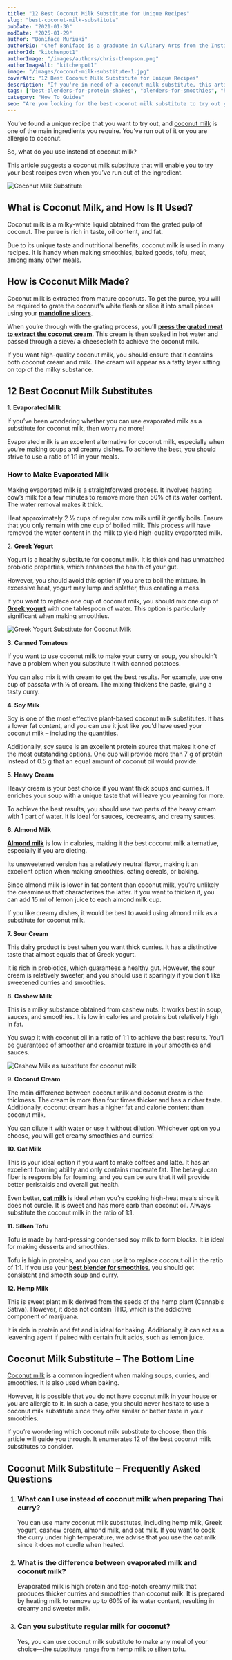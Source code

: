 ```yaml
---
title: "12 Best Coconut Milk Substitute for Unique Recipes"
slug: "best-coconut-milk-substitute"
pubDate: "2021-01-30"
modDate: "2025-01-29"
author: "Boniface Muriuki"
authorBio: "Chef Boniface is a graduate in Culinary Arts from the Institute of Culinary Education, New York. He has worked in several restaurants and is currently the Head Chef at Cavali Restaurant. He has excelled in developing unique recipes and influencing the menu at the restaurant. He prides himself in sharing his knowledge at thekitchenpot.com where he writes about the best cookware for various recipes.."
authorId: "kitchenpot1"
authorImage: "/images/authors/chris-thompson.png"
authorImageAlt: "kitchenpot1"
image: "/images/coconut-milk-substitute-1.jpg"
coverAlt: "12 Best Coconut Milk Substitute for Unique Recipes"
description: "If you're in need of a coconut milk substitute, this article provides 12 alternative options, such as evaporated milk, Greek yogurt, and soy milk, to help you continue with your recipes. Whether you've run out of coconut milk or have"
tags: ["best-blenders-for-protein-shakes", "blenders-for-smoothies", "how-to-use-an-immersion-blender"]
category: "How To Guides"
seo: "Are you looking for the best coconut milk substitute to try out your favorite recipe? You will get a myriad options, which can be confusing. This article offers well-researched list that you can rely on."
---
```


You’ve found a unique recipe that you want to try out, and [coconut milk](https://en.wikipedia.org/wiki/Coconut_milk) is one of the main ingredients you require. You’ve run out of it or you are allergic to coconut. 

So, what do you use instead of coconut milk?

This article suggests a coconut milk substitute that will enable you to try your best recipes even when you’ve run out of the ingredient. 

![Coconut Milk Substitute](images/portablegasgrill.jpg)

## What is Coconut Milk, and How Is It Used?

Coconut milk is a milky-white liquid obtained from the grated pulp of coconut. The puree is rich in taste, oil content, and fat. 

Due to its unique taste and nutritional benefits, coconut milk is used in many recipes. It is handy when making smoothies, baked goods, tofu, meat, among many other meals. 

## How is Coconut Milk Made?

Coconut milk is extracted from mature coconuts. To get the puree, you will be required to grate the coconut’s white flesh or slice it into small pieces using your **[mandoline slicers](https://thekitchenpot.com/blog/best-mandoline-slicers//)**.

When you’re through with the grating process, you’ll **[press the grated meat to extract the coconut cream](https://thekitchenpot.com/blog/how-to-use-a-mandoline//)**. This cream is then soaked in hot water and passed through a sieve/ a cheesecloth to achieve the coconut milk. 

If you want high-quality coconut milk, you should ensure that it contains both coconut cream and milk. The cream will appear as a fatty layer sitting on top of the milky substance. 

## 12 Best Coconut Milk Substitutes

1\. **Evaporated Milk**

If you’ve been wondering whether you can use evaporated milk as a substitute for coconut milk, then worry no more!

Evaporated milk is an excellent alternative for coconut milk, especially when you’re making soups and creamy dishes. To achieve the best, you should strive to use a ratio of 1:1 in your meals.

### **How to Make Evaporated Milk**

Making evaporated milk is a straightforward process. It involves heating cow’s milk for a few minutes to remove more than 50% of its water content. The water removal makes it thick.

Heat approximately 2 ½ cups of regular cow milk until it gently boils. Ensure that you only remain with one cup of boiled milk. This process will have removed the water content in the milk to yield high-quality evaporated milk.

2\. **Greek Yogurt**

Yogurt is a healthy substitute for coconut milk. It is thick and has unmatched probiotic properties, which enhances the health of your gut.

However, you should avoid this option if you are to boil the mixture. In excessive heat, yogurt may lump and splatter, thus creating a mess.

If you want to replace one cup of coconut milk, you should mix one cup of **[Greek yogurt](https://www.amazon.com/EasiYo-Yogurt-Mix-Greek-Style/dp/B01LYK8I89?tag=kitchenpot-20)** with one tablespoon of water. This option is particularly significant when making smoothies. 

![Greek Yogurt Substitute for Coconut Milk](images/portablegasgrill.jpg)

**3\. Canned Tomatoes**

If you want to use coconut milk to make your curry or soup, you shouldn’t have a problem when you substitute it with canned potatoes. 

You can also mix it with cream to get the best results. For example, use one cup of passata with ¼ of cream. The mixing thickens the paste, giving a tasty curry.

**4\. Soy Milk**

Soy is one of the most effective plant-based coconut milk substitutes. It has a lower fat content, and you can use it just like you’d have used your coconut milk – including the quantities. 

Additionally, soy sauce is an excellent protein source that makes it one of the most outstanding options. One cup will provide more than 7 g of protein instead of 0.5 g that an equal amount of coconut oil would provide. 

**5\. Heavy Cream**

Heavy cream is your best choice if you want thick soups and curries. It enriches your soup with a unique taste that will leave you yearning for more.

To achieve the best results, you should use two parts of the heavy cream with 1 part of water. It is ideal for sauces, icecreams, and creamy sauces. 

**6\. Almond Milk**

**[Almond milk](https://www.amazon.com/Silk-Unsweetened-Flavored-Non-Dairy-Dairy-free/dp/B00PGXQ68Q?tag=kitchenpot-20)** is low in calories, making it the best coconut milk alternative, especially if you are dieting. 

Its unsweetened version has a relatively neutral flavor, making it an excellent option when making smoothies, eating cereals, or baking. 

Since almond milk is lower in fat content than coconut milk, you’re unlikely the creaminess that characterizes the latter. If you want to thicken it, you can add 15 ml of lemon juice to each almond milk cup. 

If you like creamy dishes, it would be best to avoid using almond milk as a substitute for coconut milk. 

**7\. Sour Cream** 

This dairy product is best when you want thick curries. It has a distinctive taste that almost equals that of Greek yogurt. 

It is rich in probiotics, which guarantees a healthy gut. However, the sour cream is relatively sweeter, and you should use it sparingly if you don’t like sweetened curries and smoothies.

**8\. Cashew Milk**

This is a milky substance obtained from cashew nuts. It works best in soup, sauces, and smoothies. It is low in calories and proteins but relatively high in fat.

You swap it with coconut oil in a ratio of 1:1 to achieve the best results. You’ll be guaranteed of smoother and creamier texture in your smoothies and sauces. 

![Cashew Milk as substitute for coconut milk](images/portablegasgrill.jpg)

**9\. Coconut Cream**

The main difference between coconut milk and coconut cream is the thickness. The cream is more than four times thicker and has a richer taste. Additionally, coconut cream has a higher fat and calorie content than coconut milk. 

You can dilute it with water or use it without dilution. Whichever option you choose, you will get creamy smoothies and curries!

**10\. Oat Milk**

This is your ideal option if you want to make coffees and latte. It has an excellent foaming ability and only contains moderate fat. The beta-glucan fiber is responsible for foaming, and you can be sure that it will provide better peristalsis and overall gut health. 

Even better, **[oat milk](https://www.amazon.com/Califia-Farms-Unsweetened-Oatmilk-Gluten-Free/dp/B07PBFNYXV/?tag=kitchenpot-20)** is ideal when you’re cooking high-heat meals since it does not curdle. It is sweet and has more carb than coconut oil. Always substitute the coconut milk in the ratio of 1:1.

**11\. Silken Tofu**

Tofu is made by hard-pressing condensed soy milk to form blocks. It is ideal for making desserts and smoothies.

Tofu is high in proteins, and you can use it to replace coconut oil in the ratio of 1:1. If you use your **[best blender for smoothies](https://thekitchenpot.com/blog/best-blenders-for-smoothies//)**, you should get consistent and smooth soup and curry. 

**12\. Hemp Milk**

This is sweet plant milk derived from the seeds of the hemp plant (Cannabis Sativa). However, it does not contain THC, which is the addictive component of marijuana. 

It is rich in protein and fat and is ideal for baking. Additionally, it can act as a leavening agent if paired with certain fruit acids, such as lemon juice.

## Coconut Milk Substitute – The Bottom Line 

[Coconut milk](https://www.bbcgoodfood.com/howto/guide/ingredient-focus-coconut-milk) is a common ingredient when making soups, curries, and smoothies. It is also used when baking.

However, it is possible that you do not have coconut milk in your house or you are allergic to it. In such a case, you should never hesitate to use a coconut milk substitute since they offer similar or better taste in your smoothies.

If you’re wondering which coconut milk substitute to choose, then this article will guide you through. It enumerates 12 of the best coconut milk substitutes to consider. 

## Coconut Milk Substitute – Frequently Asked Questions

1.  ### What can I use instead of coconut milk when preparing Thai curry?
    
    You can use many coconut milk substitutes, including hemp milk, Greek yogurt, cashew cream, almond milk, and oat milk. If you want to cook the curry under high temperature, we advise that you use the oat milk since it does not curdle when heated. 
    
2.  ### What is the difference between evaporated milk and coconut milk?
    
    Evaporated milk is high protein and top-notch creamy milk that produces thicker curries and smoothies than coconut milk. It is prepared by heating milk to remove up to 60% of its water content, resulting in creamy and sweeter milk.
    
3.  ### Can you substitute regular milk for coconut?
    
    Yes, you can use coconut milk substitute to make any meal of your choice—the substitute range from hemp milk to silken tofu.